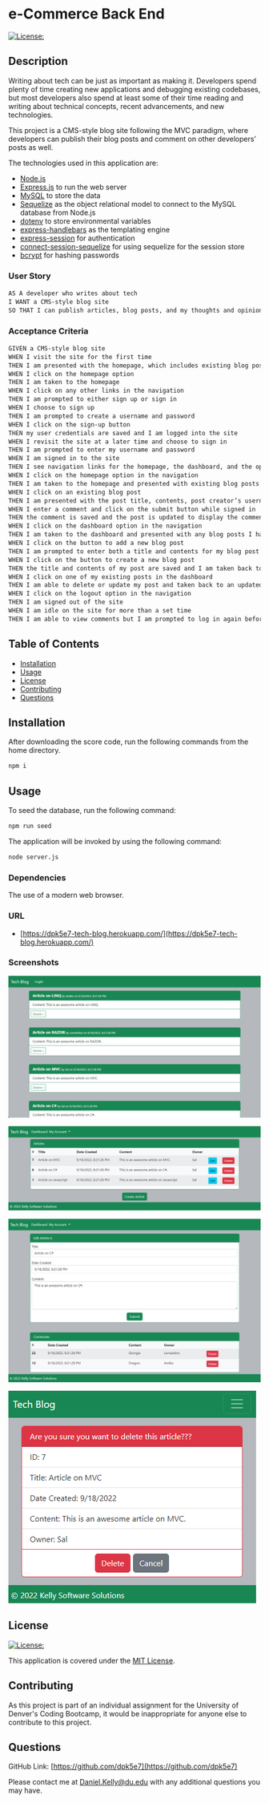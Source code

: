 # e-Commerce Back End

[![License:](https://img.shields.io/badge/License-MIT-yellow.svg)](https://opensource.org/licenses/MIT)

## Description

Writing about tech can be just as important as making it. Developers spend plenty of time creating new applications and debugging existing codebases, but most developers also spend at least some of their time reading and writing about technical concepts, recent advancements, and new technologies.

This project is a CMS-style blog site following the MVC paradigm, where developers can publish their blog posts and comment on other developers’ posts as well.

The technologies used in this application are:

- [Node.js](https://nodejs.org/en/)
- [Express.js](https://expressjs.com/) to run the web server
- [MySQL](https://www.mysql.com/) to store the data
- [Sequelize](https://sequelize.org) as the object relational model to connect to the MySQL database from Node.js
- [dotenv](https://www.npmjs.com/package/dotenv) to store environmental variables
- [express-handlebars](https://www.npmjs.com/package/express-handlebars) as the templating engine
- [express-session](https://www.npmjs.com/package/express-session) for authentication
- [connect-session-sequelize](https://www.npmjs.com/package/connect-session-sequelize) for using sequelize for the session store
- [bcrypt](https://www.npmjs.com/package/bcrypt) for hashing passwords

### User Story

```md
AS A developer who writes about tech
I WANT a CMS-style blog site
SO THAT I can publish articles, blog posts, and my thoughts and opinions
```

### Acceptance Criteria

```md
GIVEN a CMS-style blog site
WHEN I visit the site for the first time
THEN I am presented with the homepage, which includes existing blog posts if any have been posted; navigation links for the homepage and the dashboard; and the option to log in
WHEN I click on the homepage option
THEN I am taken to the homepage
WHEN I click on any other links in the navigation
THEN I am prompted to either sign up or sign in
WHEN I choose to sign up
THEN I am prompted to create a username and password
WHEN I click on the sign-up button
THEN my user credentials are saved and I am logged into the site
WHEN I revisit the site at a later time and choose to sign in
THEN I am prompted to enter my username and password
WHEN I am signed in to the site
THEN I see navigation links for the homepage, the dashboard, and the option to log out
WHEN I click on the homepage option in the navigation
THEN I am taken to the homepage and presented with existing blog posts that include the post title and the date created
WHEN I click on an existing blog post
THEN I am presented with the post title, contents, post creator’s username, and date created for that post and have the option to leave a comment
WHEN I enter a comment and click on the submit button while signed in
THEN the comment is saved and the post is updated to display the comment, the comment creator’s username, and the date created
WHEN I click on the dashboard option in the navigation
THEN I am taken to the dashboard and presented with any blog posts I have already created and the option to add a new blog post
WHEN I click on the button to add a new blog post
THEN I am prompted to enter both a title and contents for my blog post
WHEN I click on the button to create a new blog post
THEN the title and contents of my post are saved and I am taken back to an updated dashboard with my new blog post
WHEN I click on one of my existing posts in the dashboard
THEN I am able to delete or update my post and taken back to an updated dashboard
WHEN I click on the logout option in the navigation
THEN I am signed out of the site
WHEN I am idle on the site for more than a set time
THEN I am able to view comments but I am prompted to log in again before I can add, update, or delete comments
```

## Table of Contents

- [Installation](#installation)
- [Usage](#usage)
- [License](#license)
- [Contributing](#contributing)
- [Questions](#questions)

## Installation

After downloading the score code, run the following commands from the home directory.

```bash
npm i
```

## Usage

To seed the database, run the following command:

```bash
npm run seed
```

The application will be invoked by using the following command:

```bash
node server.js
```

### Dependencies

The use of a modern web browser.

### URL

- [https://dpk5e7-tech-blog.herokuapp.com/](https://dpk5e7-tech-blog.herokuapp.com/)

### Screenshots

![Screenshot1](./assets/screenshot1.png)

![Screenshot2](./assets/screenshot2.png)

![Screenshot3](./assets/screenshot3.png)

![Screenshot4](./assets/screenshot4.png)

## License

[![License:](https://img.shields.io/badge/License-MIT-yellow.svg)](https://opensource.org/licenses/MIT)

This application is covered under the [MIT License](https://opensource.org/licenses/MIT).

## Contributing

As this project is part of an individual assignment for the University of Denver's Coding Bootcamp, it would be inappropriate for anyone else to contribute to this project.

## Questions

GitHub Link: [https://github.com/dpk5e7](https://github.com/dpk5e7)

Please contact me at Daniel.Kelly@du.edu with any additional questions you may have.
